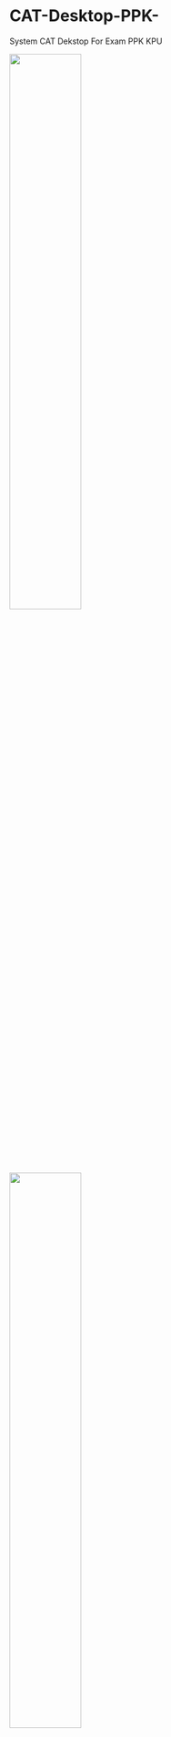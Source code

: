 # CAT-Desktop-PPK-
System CAT Dekstop For Exam PPK KPU
<p><img src="https://drive.google.com/file/d/144TxI7p6LvKT6A_5p6581AHW5jorsZhu/view?usp=sharing" width="50%"></p>
<p><img src="https://drive.google.com/file/d/1ClLLkLW_bBqoZkEHkueNEIHuMCFcAHT0/view?usp=sharing" width="50%"></p>
<p><img src="https://drive.google.com/file/d/1AVle4kq6gT9HqcW_ivW4ROpqSJewdk-_/view?usp=sharing" width="50%"></p>
<p><img src="https://drive.google.com/file/d/1rZ3tTSMm8VGK3fQCX75-hgz83A5XQtC2/view?usp=sharing" width="50%"></p>
<p><img src="https://drive.google.com/file/d/1G3SMOJSux2gKDuJqBFUTGU9e8BLtE_xj/view?usp=sharing" width="50%"></p>
